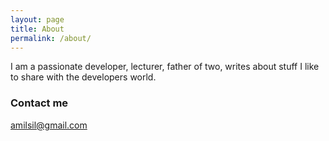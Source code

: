 ```yaml
---
layout: page
title: About
permalink: /about/
---
```


I am a passionate developer, lecturer, father of two, writes about stuff I like to share with the developers world. 

### Contact me

[amilsil@gmail.com](mailto:amilsil@gmail.com)